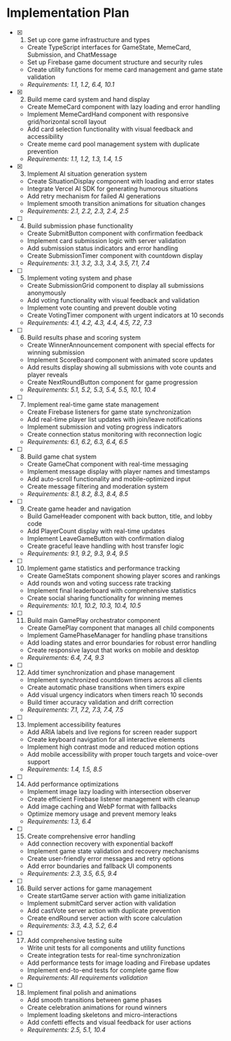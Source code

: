 # Implementation Plan

- [x] 1. Set up core game infrastructure and types
  - Create TypeScript interfaces for GameState, MemeCard, Submission, and ChatMessage
  - Set up Firebase game document structure and security rules
  - Create utility functions for meme card management and game state validation
  - _Requirements: 1.1, 1.2, 6.4, 10.1_

- [x] 2. Build meme card system and hand display
  - Create MemeCard component with lazy loading and error handling
  - Implement MemeCardHand component with responsive grid/horizontal scroll layout
  - Add card selection functionality with visual feedback and accessibility
  - Create meme card pool management system with duplicate prevention
  - _Requirements: 1.1, 1.2, 1.3, 1.4, 1.5_

- [x] 3. Implement AI situation generation system
  - Create SituationDisplay component with loading and error states
  - Integrate Vercel AI SDK for generating humorous situations
  - Add retry mechanism for failed AI generations
  - Implement smooth transition animations for situation changes
  - _Requirements: 2.1, 2.2, 2.3, 2.4, 2.5_

- [ ] 4. Build submission phase functionality
  - Create SubmitButton component with confirmation feedback
  - Implement card submission logic with server validation
  - Add submission status indicators and error handling
  - Create SubmissionTimer component with countdown display
  - _Requirements: 3.1, 3.2, 3.3, 3.4, 3.5, 7.1, 7.4_

- [ ] 5. Implement voting system and phase
  - Create SubmissionGrid component to display all submissions anonymously
  - Add voting functionality with visual feedback and validation
  - Implement vote counting and prevent double voting
  - Create VotingTimer component with urgent indicators at 10 seconds
  - _Requirements: 4.1, 4.2, 4.3, 4.4, 4.5, 7.2, 7.3_

- [ ] 6. Build results phase and scoring system
  - Create WinnerAnnouncement component with special effects for winning submission
  - Implement ScoreBoard component with animated score updates
  - Add results display showing all submissions with vote counts and player reveals
  - Create NextRoundButton component for game progression
  - _Requirements: 5.1, 5.2, 5.3, 5.4, 5.5, 10.1, 10.4_

- [ ] 7. Implement real-time game state management
  - Create Firebase listeners for game state synchronization
  - Add real-time player list updates with join/leave notifications
  - Implement submission and voting progress indicators
  - Create connection status monitoring with reconnection logic
  - _Requirements: 6.1, 6.2, 6.3, 6.4, 6.5_

- [ ] 8. Build game chat system
  - Create GameChat component with real-time messaging
  - Implement message display with player names and timestamps
  - Add auto-scroll functionality and mobile-optimized input
  - Create message filtering and moderation system
  - _Requirements: 8.1, 8.2, 8.3, 8.4, 8.5_

- [ ] 9. Create game header and navigation
  - Build GameHeader component with back button, title, and lobby code
  - Add PlayerCount display with real-time updates
  - Implement LeaveGameButton with confirmation dialog
  - Create graceful leave handling with host transfer logic
  - _Requirements: 9.1, 9.2, 9.3, 9.4, 9.5_

- [ ] 10. Implement game statistics and performance tracking
  - Create GameStats component showing player scores and rankings
  - Add rounds won and voting success rate tracking
  - Implement final leaderboard with comprehensive statistics
  - Create social sharing functionality for winning memes
  - _Requirements: 10.1, 10.2, 10.3, 10.4, 10.5_

- [ ] 11. Build main GamePlay orchestrator component
  - Create GamePlay component that manages all child components
  - Implement GamePhaseManager for handling phase transitions
  - Add loading states and error boundaries for robust error handling
  - Create responsive layout that works on mobile and desktop
  - _Requirements: 6.4, 7.4, 9.3_

- [ ] 12. Add timer synchronization and phase management
  - Implement synchronized countdown timers across all clients
  - Create automatic phase transitions when timers expire
  - Add visual urgency indicators when timers reach 10 seconds
  - Build timer accuracy validation and drift correction
  - _Requirements: 7.1, 7.2, 7.3, 7.4, 7.5_

- [ ] 13. Implement accessibility features
  - Add ARIA labels and live regions for screen reader support
  - Create keyboard navigation for all interactive elements
  - Implement high contrast mode and reduced motion options
  - Add mobile accessibility with proper touch targets and voice-over support
  - _Requirements: 1.4, 1.5, 8.5_

- [ ] 14. Add performance optimizations
  - Implement image lazy loading with intersection observer
  - Create efficient Firebase listener management with cleanup
  - Add image caching and WebP format with fallbacks
  - Optimize memory usage and prevent memory leaks
  - _Requirements: 1.3, 6.4_

- [ ] 15. Create comprehensive error handling
  - Add connection recovery with exponential backoff
  - Implement game state validation and recovery mechanisms
  - Create user-friendly error messages and retry options
  - Add error boundaries and fallback UI components
  - _Requirements: 2.3, 3.5, 6.5, 9.4_

- [ ] 16. Build server actions for game management
  - Create startGame server action with game initialization
  - Implement submitCard server action with validation
  - Add castVote server action with duplicate prevention
  - Create endRound server action with score calculation
  - _Requirements: 3.3, 4.3, 5.2, 6.4_

- [ ] 17. Add comprehensive testing suite
  - Write unit tests for all components and utility functions
  - Create integration tests for real-time synchronization
  - Add performance tests for image loading and Firebase updates
  - Implement end-to-end tests for complete game flow
  - _Requirements: All requirements validation_

- [ ] 18. Implement final polish and animations
  - Add smooth transitions between game phases
  - Create celebration animations for round winners
  - Implement loading skeletons and micro-interactions
  - Add confetti effects and visual feedback for user actions
  - _Requirements: 2.5, 5.1, 10.4_
